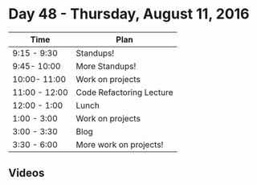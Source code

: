 # Day 48  - Thursday, August 11, 2016


Time       | Plan     |
----------------|-------
9:15 - 9:30  | Standups!
9:45- 10:00  | More Standups!
10:00- 11:00 | Work on projects
11:00 - 12:00| Code Refactoring Lecture
12:00 - 1:00 | Lunch
1:00 - 3:00  | Work on projects
3:00 - 3:30  | Blog
3:30 - 6:00  | More work on projects!

## Videos

